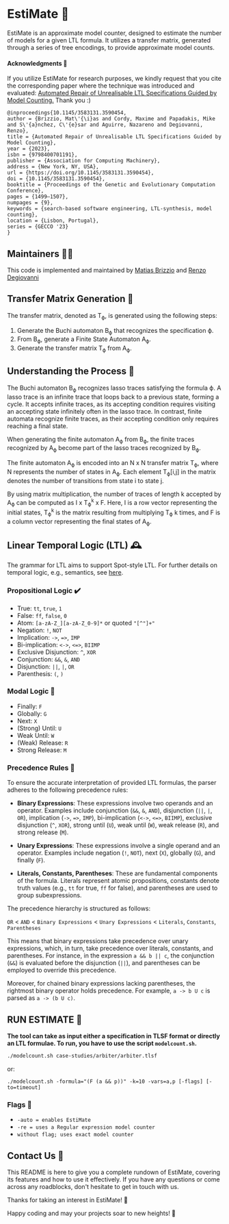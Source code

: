 # EstiMate 🦉

EstiMate is an approximate model counter, designed to estimate the number of models for a given LTL formula. It utilizes a transfer matrix, generated through a series of tree encodings, to provide approximate model counts.

#### Acknowledgments 🌟

If you utilize EstiMate for research purposes, we kindly request that you cite the corresponding paper where the technique was introduced and evaluated: [Automated Repair of Unrealisable LTL Specifications Guided by Model Counting.](https://dl.acm.org/doi/10.1145/3583131.3590454) Thank you :)

```
@inproceedings{10.1145/3583131.3590454,
author = {Brizzio, Mat\'{\i}as and Cordy, Maxime and Papadakis, Mike and S\'{a}nchez, C\'{e}sar and Aguirre, Nazareno and Degiovanni, Renzo},
title = {Automated Repair of Unrealisable LTL Specifications Guided by Model Counting},
year = {2023},
isbn = {9798400701191},
publisher = {Association for Computing Machinery},
address = {New York, NY, USA},
url = {https://doi.org/10.1145/3583131.3590454},
doi = {10.1145/3583131.3590454},
booktitle = {Proceedings of the Genetic and Evolutionary Computation Conference},
pages = {1499–1507},
numpages = {9},
keywords = {search-based software engineering, LTL-synthesis, model counting},
location = {Lisbon, Portugal},
series = {GECCO '23}
}
```


## Maintainers 👨‍💻

This code is implemented and maintained by [Matias Brizzio](mailto:matias.brizzio@imdea.org?subject=[GitHub]%20Source%20EstiMate) and [Renzo Degiovanni](https://rdegiovanni.github.io)

## Transfer Matrix Generation 🔄

The transfer matrix, denoted as T<sub>ϕ</sub>, is generated using the following steps:

1. Generate the Buchi automaton B<sub>ϕ</sub> that recognizes the specification ϕ.
2. From B<sub>ϕ</sub>, generate a Finite State Automaton A<sub>ϕ</sub>.
3. Generate the transfer matrix T<sub>ϕ</sub> from A<sub>ϕ</sub>.

## Understanding the Process 🤔
The Buchi automaton B<sub>ϕ</sub> recognizes lasso traces satisfying the formula ϕ. A lasso trace is an infinite trace that loops back to a previous state, forming a cycle. It accepts infinite traces, as its accepting condition requires visiting an accepting state infinitely often in the lasso trace. In contrast, finite automata recognize finite traces, as their accepting condition only requires reaching a final state.

When generating the finite automaton A<sub>ϕ</sub> from B<sub>ϕ</sub>, the finite traces recognized by A<sub>ϕ</sub> become part of the lasso traces recognized by B<sub>ϕ</sub>.

The finite automaton A<sub>ϕ</sub> is encoded into an N x N transfer matrix T<sub>ϕ</sub>, where N represents the number of states in A<sub>ϕ</sub>. Each element T<sub>ϕ</sub>[i,j] in the matrix denotes the number of transitions from state i to state j.

By using matrix multiplication, the number of traces of length k accepted by A<sub>ϕ</sub> can be computed as I x T<sub>ϕ</sub><sup>k</sup> x F. Here, I is a row vector representing the initial states, T<sub>ϕ</sub><sup>k</sup> is the matrix resulting from multiplying T<sub>ϕ</sub> k times, and F is a column vector representing the final states of A<sub>ϕ</sub>.

## Linear Temporal Logic (LTL) <a name="LTL" /> 🕰️

The grammar for LTL aims to support Spot-style LTL. For further details on temporal logic, e.g., semantics, see [here](https://spot.lrde.epita.fr/tl.pdf).

### Propositional Logic ✔️

* True: `tt`, `true`, `1`
* False: `ff`, `false`, `0`
* Atom: `[a-zA-Z_][a-zA-Z_0-9]*` or quoted `"[^"]+"`
* Negation: `!`, `NOT`
* Implication: `->`, `=>`, `IMP`
* Bi-implication: `<->`, `<=>`, `BIIMP`
* Exclusive Disjunction: `^`, `XOR`
* Conjunction: `&&`, `&`, `AND`
* Disjunction: `||`, `|`, `OR`
* Parenthesis: `(`, `)`

### Modal Logic 🚪

* Finally: `F`
* Globally: `G`
* Next: `X`
* (Strong) Until: `U`
* Weak Until: `W`
* (Weak) Release: `R`
* Strong Release: `M`

### Precedence Rules 📜

To ensure the accurate interpretation of provided LTL formulas, the parser adheres to the following precedence rules:

- **Binary Expressions**: These expressions involve two operands and an operator. Examples include conjunction (`&&`, `&`, `AND`), disjunction (`||`, `|`, `OR`), implication (`->`, `=>`, `IMP`), bi-implication (`<->`, `<=>`, `BIIMP`), exclusive disjunction (`^`, `XOR`), strong until (`U`), weak until (`W`), weak release (`R`), and strong release (`M`).

- **Unary Expressions**: These expressions involve a single operand and an operator. Examples include negation (`!`, `NOT`), next (`X`), globally (`G`), and finally (`F`).

- **Literals, Constants, Parentheses**: These are fundamental components of the formula. Literals represent atomic propositions, constants denote truth values (e.g., `tt` for true, `ff` for false), and parentheses are used to group subexpressions.

The precedence hierarchy is structured as follows:

`OR` < `AND` < `Binary Expressions` < `Unary Expressions` < `Literals`, `Constants`, `Parentheses`

This means that binary expressions take precedence over unary expressions, which, in turn, take precedence over literals, constants, and parentheses. For instance, in the expression `a && b || c`, the conjunction (`&&`) is evaluated before the disjunction (`||`), and parentheses can be employed to override this precedence.

Moreover, for chained binary expressions lacking parentheses, the rightmost binary operator holds precedence. For example, `a -> b U c` is parsed as `a -> (b U c)`.


## RUN ESTIMATE 🚀

**The tool can take as input either a specification in TLSF format or directly an LTL formulae. To run, you have to use the script `modelcount.sh`.**

```bash
./modelcount.sh case-studies/arbiter/arbiter.tlsf 
```

or:

```
./modelcount.sh -formula="(F (a && p))" -k=10 -vars=a,p [-flags] [-to=timeout]
```

### Flags 🚩
 * `-auto = enables EstiMate`
 * `-re = uses a Regular expression model counter`
 * `without flag; uses exact model counter`


## Contact Us 📧

This README is here to give you a complete rundown of EstiMate, covering its features and how to use it effectively. If you have any questions or come across any roadblocks, don't hesitate to get in touch with us.

Thanks for taking an interest in EstiMate! 🦉

Happy coding and may your projects soar to new heights! 🚀
